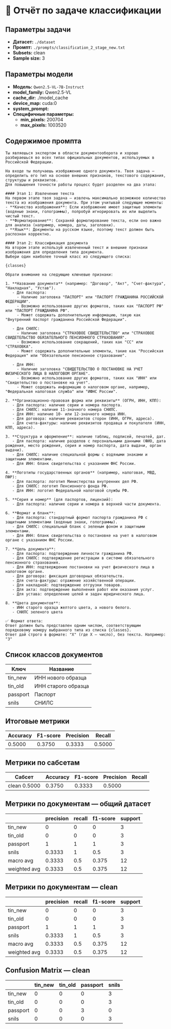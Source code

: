 # 📝 Отчёт по задаче классификации


## Параметры задачи

* **Датасет:** `./dataset`
* **Промпт:** `./prompts/classification_2_stage_new.txt`
* **Subsets:** clean
* **Sample size:** 3

## Параметры модели

* **Модель:** `Qwen2.5-VL-7B-Instruct`
* **model_family:** Qwen2.5-VL
* **cache_dir:** ./model_cache
* **device_map:** cuda:0
* **system_prompt:**
* **Специфичные параметры:**
  * **min_pixels:** 200704
  * **max_pixels:** 1003520

## Содержимое промпта

```text
Ты являешься экспертом в области документооборота и хорошо разбираешься во всех типах официальных документов, используемых в Российской Федерации.

На входе ты получаешь изображение одного документа. Твоя задача — определить его тип на основе внешних признаков, текстового содержания, структуры и реквизитов.
Для повышения точности работы процесс будет разделен на два этапа:

#### Этап 1: Извлечение текста
На первом этапе твоя задача — извлечь максимально возможное количество текста из изображения документа. При этом учитывай следующие моменты:
- **Качество изображения**: Если изображение имеет защитные элементы (водяные знаки, голограммы), попробуй игнорировать их или выделить чистый текст.
- **Форматирование**: Сохраняй форматирование текста, если оно важно для анализа (например, номера, даты, заголовки).
- **Язык**: Документы на русском языке, поэтому текст должен быть распознан корректно.

#### Этап 2: Классификация документа
На втором этапе используй извлеченный текст и внешние признаки изображения для определения типа документа.
Выбери один наиболее точный класс из следующего списка:

{classes}

Обрати внимание на следующие ключевые признаки:

1. **Название документа** (например: "Договор", "Акт", "Счет-фактура", "Накладная", "Устав").
   - Для паспорта:
     - Наличие заголовка "ПАСПОРТ" или "ПАСПОРТ ГРАЖДАНИНА РОССИЙСКОЙ ФЕДЕРАЦИИ".
     - Возможно использование других форматов, таких как "ПАСПОРТ РФ" или "ПАСПОРТ ГРАЖДАНИНА РФ".
     - Может содержать дополнительную информацию, такую как "Внутренний паспорт гражданина Российской Федерации".

   - Для СНИЛС:
     - Наличие заголовка "СТРАХОВОЕ СВИДЕТЕЛЬСТВО" или "СТРАХОВОЕ СВИДЕТЕЛЬСТВО ОБЯЗАТЕЛЬНОГО ПЕНСИОННОГО СТРАХОВАНИЯ".
     - Возможно использование сокращений, таких как "СС" или "СТРАХОВКА".
     - Может содержать дополнительные элементы, такие как "Российская Федерация" или "Обязательное пенсионное страхование".

   - Для ИНН:
     - Наличие заголовка "СВИДЕТЕЛЬСТВО О ПОСТАНОВКЕ НА УЧЕТ ФИЗИЧЕСКОГО ЛИЦА В НАЛОГОВОМ ОРГАНЕ".
     - Возможно использование других форматов, таких как "ИНН" или "Свидетельство о постановке на учет".
     - Может содержать информацию о налоговом органе, например, "Федеральная налоговая служба" или "ИФНС России".

2. **Организационно-правовая форма или реквизиты** (ОГРН, ИНН, КПП):
   - Для паспорта: наличие серии и номера паспорта.
   - Для СНИЛС: наличие 11-значного номера СНИЛС.
   - Для ИНН: наличие 10- или 12-значного номера ИНН.
   - Для договора: наличие реквизитов сторон (ИНН, ОГРН, адреса).
   - Для счета-фактуры: наличие реквизитов продавца и покупателя (ИНН, КПП, адреса).

3. **Структура и оформление**: наличие таблиц, подписей, печатей, дат.
   - Для паспорта: наличие разделов с персональными данными (ФИО, дата рождения, место рождения, серия и номер паспорта, дата выдачи, орган выдачи).
   - Для СНИЛС: наличие специальной формы с водяными знаками и защитными элементами.
   - Для ИНН: бланк свидетельства с указанием ФНС России.

4. **Логотипы государственных органов** (например, налоговая, МВД, ПФР):
   - Для паспорта: логотип Министерства внутренних дел РФ.
   - Для СНИЛС: логотип Пенсионного фонда РФ.
   - Для ИНН: логотип Федеральной налоговой службы РФ.

5. **Серия и номер** (для паспортов, лицензий):
   - Для паспорта: наличие серии и номера в верхней части документа.

6. **Формат и бланк**:
   - Для паспорта: стандартный формат паспорта гражданина РФ с защитными элементами (водяные знаки, голограммы).
   - Для СНИЛС: специальный бланк с зеленым фоном и защитными элементами.
   - Для ИНН: бланк свидетельства о постановке на учет в налоговом органе с указанием ФНС России.

7. **Цель документа**:
   - Для паспорта: подтверждение личности гражданина РФ.
   - Для СНИЛС: подтверждение регистрации в системе обязательного пенсионного страхования.
   - Для ИНН: подтверждение постановки на учет физического лица в налоговом органе.
   - Для договора: фиксация договорных обязательств.
   - Для счета-фактуры: отражение хозяйственной операции.
   - Для накладной: подтверждение отгрузки товаров.
   - Для акта: подтверждение выполнения работ или оказания услуг.
   - Для устава: определение целей и задач юридического лица.

8. **Цвета документов**:
   - ИНН старого оразца желтого цвета, а нового белого.
   - СНИЛС зеленого цвета

✅ Формат ответа:
Ответ должен быть представлен одним числом, соответствующим порядковому номеру выбранного типа из списка {classes}.
Ответ дай строго в формате: "X" (где X — число), без текста. Например: "3"
```

## Список классов документов

| Ключ | Название |
|------|----------|
| tin_new | ИНН нового образца |
| tin_old | ИНН старого образца |
| passport | Паспорт |
| snils | СНИЛС |

## Итоговые метрики

| Accuracy | F1-score | Precision | Recall |
|----------|---------|-----------|--------|
| 0.5000 | 0.3750 | 0.3333 | 0.5000 |

## Метрики по сабсетам

| Сабсет | Accuracy | F1-score | Precision | Recall |
|--------|----------|---------|-----------|--------|
| clean  0.5000 | 0.3750 | 0.3333 | 0.5000 |

## Метрики по документам — общий датасет

|              |   precision |   recall |   f1-score |   support |
|--------------|-------------|----------|------------|-----------|
| tin_new      |      0      |      0   |      0     |         3 |
| tin_old      |      0      |      0   |      0     |         3 |
| passport     |      1      |      1   |      1     |         3 |
| snils        |      0.3333 |      1   |      0.5   |         3 |
| macro avg    |      0.3333 |      0.5 |      0.375 |        12 |
| weighted avg |      0.3333 |      0.5 |      0.375 |        12 |

## Метрики по документам — clean

|              |   precision |   recall |   f1-score |   support |
|--------------|-------------|----------|------------|-----------|
| tin_new      |      0      |      0   |      0     |         3 |
| tin_old      |      0      |      0   |      0     |         3 |
| passport     |      1      |      1   |      1     |         3 |
| snils        |      0.3333 |      1   |      0.5   |         3 |
| macro avg    |      0.3333 |      0.5 |      0.375 |        12 |
| weighted avg |      0.3333 |      0.5 |      0.375 |        12 |

## Confusion Matrix — clean

|          |   tin_new |   tin_old |   passport |   snils |
|----------|-----------|-----------|------------|---------|
| tin_new  |         0 |         0 |          0 |       3 |
| tin_old  |         0 |         0 |          0 |       3 |
| passport |         0 |         0 |          3 |       0 |
| snils    |         0 |         0 |          0 |       3 |